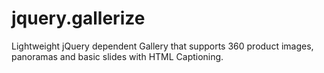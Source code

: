 # jquery.gallerize
Lightweight jQuery dependent Gallery that supports 360 product images, panoramas and basic slides with HTML Captioning.
